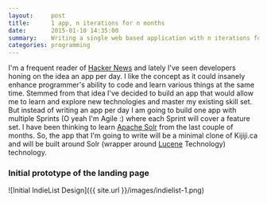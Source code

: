 ```yaml
---
layout:     post
title:      1 app, n iterations for n months
date:       2015-01-10 14:35:00
summary:    Writing a single web based application with n iterations for n months.
categories: programming
---
```


I'm a frequent reader of [Hacker News](https://news.ycombinator.com) and lately I've seen developers honing on the idea an app per day. I like the concept as it could
insanely enhance programmer's ability to code and learn various things at the same time. Stemmed from that idea I've decided to
build an app that would allow me to learn and explore new technologies and master my existing skill set. But instead of writing
an app per day I am going to build one app with multiple Sprints (O yeah I'm Agile :) where each Sprint will cover a feature set.
I have been thinking to learn [Apache Solr](http://lucene.apache.org/solr/) from the last couple of months. So, the app that I'm going to write will be a minimal clone
of Kijiji.ca and will be built around Solr (wrapper around [Lucene](http://lucene.apache.org/) Technology) technology.

### Initial prototype of the landing page
![Initial IndieList Design]({{ site.url }}/images/indielist-1.png)